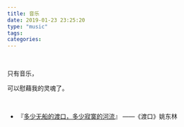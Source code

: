 ```yaml
---
title: 音乐
date: 2019-01-23 23:25:20
type: "music"
tags:
categories:
---
```


​          

只有音乐，

可以慰藉我的灵魂了。

​         

* 『[多少无船的渡口，多少寂寞的河流](https://wiki.hushhw.cn/posts/essay/49a78271.html)』 ——《渡口》姚东林


